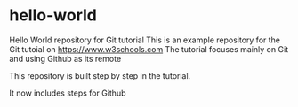 # hello-world
Hello World repository for Git tutorial
This is an example repository for the Git tutoial on https://www.w3schools.com
The tutorial focuses mainly on Git and using Github as its remote

This repository is built step by step in the tutorial.

It now includes steps for Github
